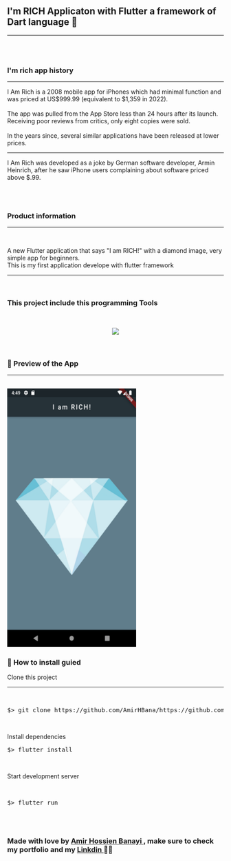 <h2> I'm <strong> RICH Applicaton </strong> with Flutter a framework of Dart language 💎 </h2>

<hr>

<br><br>
<h3> I'm rich app history </h3>

<hr>

<p> I Am Rich is a 2008 mobile app for iPhones which had minimal function and was priced at US$999.99 (equivalent to $1,359 in 2022).<br><br>
  The app was pulled from the App Store less than 24 hours after its launch. Receiving poor reviews from critics, only eight copies were sold.<br><br>
  In the years since, several similar applications have been released at lower prices.<br>

  <hr>

  I Am Rich was developed as a joke by German software developer, Armin Heinrich, after he saw iPhone users complaining about software priced above $.99.

</p>

<br>
<br>

<h3> Product information </h3>
<hr>
<br>



<p> A new Flutter application that says "I am RICH!" with a diamond image, very simple app for beginners. <br>
    This is my first application develope with flutter framework
</p>

<hr>
<br>

<h3> This project include this programming Tools</h3>
<br>
<p align="center">
  <a href="https://skillicons.dev">
    <img src="https://skillicons.dev/icons?i=flutter,dart,vscode,androidstudio" />
  </a>
</p>


<br>

<h3> 🚀 Preview of the App </h3>

<hr>
<br>

<img src="https://github.com/AmirHBana/Flutter-application-i-am-rich/blob/main/314195984-7f64b0de-e5a1-40ff-804c-6be30aecf7ac.png" alt="Im rich app" width="300" height="600">

<br>

<h3> 👷 How to install guied </h3>



<p> Clone this project </p>

<hr>

<br>

<div class="highlight highlight-source-shell notranslate position-relative overflow-auto" dir="auto"><pre>$> git clone https://github.com/AmirHBana/https://github.com/AmirHBana/Flutter-application-i-am-rich.git</pre></div>

<br>

<p> Install dependencies </p>


<div class="highlight highlight-source-shell notranslate position-relative overflow-auto" dir="auto"><pre>$> flutter install</pre></div>

<br>

<p> Start development server </p>

<br>

<div class="highlight highlight-source-shell notranslate position-relative overflow-auto" dir="auto"><pre>$> flutter run</pre></div>

<br>

<br>


<h3> <strong> Made with love by <a href="https://github.com/AmirHBana" > Amir Hossien Banayi </a>, make sure to check my portfolio and my <a href="https://www.linkedin.com/in/amirhossien-banayikhalilabad/"> Linkdin </a>  💜🚀 </strong></h3>
